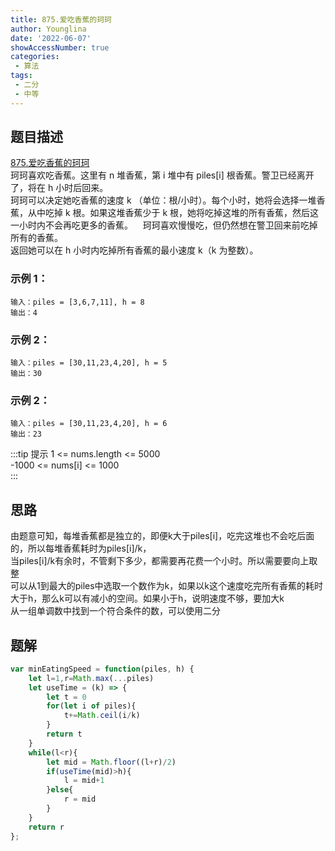 ```yaml
---
title: 875.爱吃香蕉的珂珂
author: Younglina
date: '2022-06-07'
showAccessNumber: true
categories:
 - 算法
tags:
 - 二分
 - 中等
---
```


## 题目描述
[875.爱吃香蕉的珂珂](https://leetcode.cn/problems/koko-eating-bananas/)  
珂珂喜欢吃香蕉。这里有 n 堆香蕉，第 i 堆中有 piles[i] 根香蕉。警卫已经离开了，将在 h 小时后回来。  
珂珂可以决定她吃香蕉的速度 k （单位：根/小时）。每个小时，她将会选择一堆香蕉，从中吃掉 k 根。如果这堆香蕉少于 k 根，她将吃掉这堆的所有香蕉，然后这一小时内不会再吃更多的香蕉。    
珂珂喜欢慢慢吃，但仍然想在警卫回来前吃掉所有的香蕉。  
返回她可以在 h 小时内吃掉所有香蕉的最小速度 k（k 为整数）。  

### 示例 1：
```
输入：piles = [3,6,7,11], h = 8  
输出：4  
```

### 示例 2：
```
输入：piles = [30,11,23,4,20], h = 5  
输出：30  
```

### 示例 2：
```
输入：piles = [30,11,23,4,20], h = 6  
输出：23   
```

:::tip 提示
1 <= nums.length <= 5000  
-1000 <= nums[i] <= 1000  
:::

## 思路
由题意可知，每堆香蕉都是独立的，即便k大于piles[i]，吃完这堆也不会吃后面的，所以每堆香蕉耗时为piles[i]/k，  
当piles[i]/k有余时，不管剩下多少，都需要再花费一个小时。所以需要要向上取整  
可以从1到最大的piles中选取一个数作为k，如果以k这个速度吃完所有香蕉的耗时大于h，那么k可以有减小的空间。如果小于h，说明速度不够，要加大k  
从一组单调数中找到一个符合条件的数，可以使用二分  

## 题解
```javascript
var minEatingSpeed = function(piles, h) {
    let l=1,r=Math.max(...piles)
    let useTime = (k) => {
        let t = 0
        for(let i of piles){
            t+=Math.ceil(i/k)
        }
        return t
    }
    while(l<r){
        let mid = Math.floor((l+r)/2)
        if(useTime(mid)>h){
            l = mid+1
        }else{
            r = mid
        }
    }
    return r
};
```